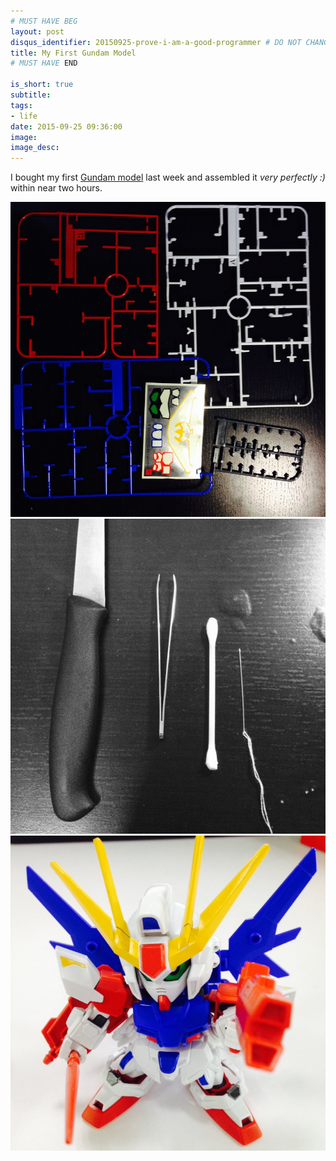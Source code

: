 ```yaml
---
# MUST HAVE BEG
layout: post
disqus_identifier: 20150925-prove-i-am-a-good-programmer # DO NOT CHANGE THE VALUE ONCE SET
title: My First Gundam Model 
# MUST HAVE END

is_short: true
subtitle:
tags: 
- life
date: 2015-09-25 09:36:00
image: 
image_desc: 
---
```


I bought my first [Gundam model][1] last week and assembled it
*very perfectly :)* within near two hours.

<!-- at least one blank line before <div>, <p>, <pre> or <table>,
and one blank after </div>.
but you can use <span>, <cite>, <del> freely -->
<div style="text-align: center;">
  <img src="/images/blog/gaoda-1.jpg" alt="Gundam" style="width:640px;">
</div>

<!-- at least one blank line before <div>, <p>, <pre> or <table>,
and one blank after </div>.
but you can use <span>, <cite>, <del> freely -->
<div style="text-align: center;">
  <img src="/images/blog/gaoda-2.jpg" alt="Gundam" style="width:640px;">
</div>

<!-- at least one blank line before <div>, <p>, <pre> or <table>,
and one blank after </div>.
but you can use <span>, <cite>, <del> freely -->
<div style="text-align: center;">
  <img src="/images/blog/gaoda-3.jpg" alt="Gundam" style="width:640px;">
</div>


[1]: https://en.wikipedia.org/wiki/Gundam_model "Gundam model"

